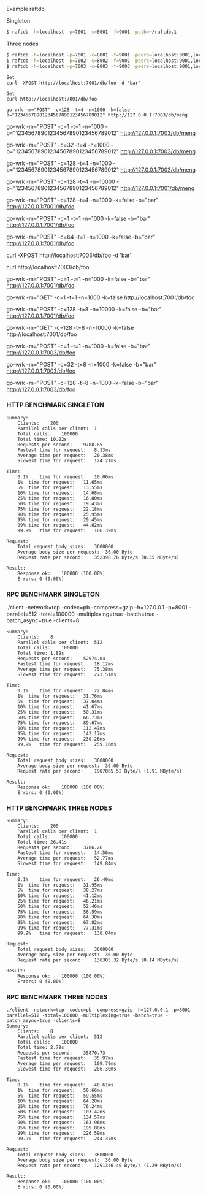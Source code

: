 Example raftdb

Singleton
```sh
$ raftdb -h=localhost -p=7001 -c=8001 -f=9001 -path=~/raftdb.1
```
Three nodes
```sh
$ raftdb -h=localhost -p=7001 -c=8001 -f=9001 -peers=localhost:9001,localhost:9002,localhost:9003 -path=./raftdb.1
$ raftdb -h=localhost -p=7002 -c=8002 -f=9002 -peers=localhost:9001,localhost:9002,localhost:9003 -path=./raftdb.2
$ raftdb -h=localhost -p=7003 -c=8003 -f=9003 -peers=localhost:9001,localhost:9002,localhost:9003 -path=./raftdb.3
```

```
Set
curl -XPOST http://localhost:7001/db/foo -d 'bar'
```

```
Get
curl http://localhost:7001/db/foo
```

```
go-wrk -m="POST" -c=128 -t=4 -n=1000 -k=false -b="12345678901234567890123456789012" http://127.0.0.1:7003/db/meng
```

go-wrk -m="POST" -c=1 -t=1 -n=1000 -b="12345678901234567890123456789012" http://127.0.0.1:7003/db/meng

go-wrk -m="POST" -c=32 -t=4 -n=1000 -b="12345678901234567890123456789012" http://127.0.0.1:7003/db/meng



go-wrk -m="POST" -c=128 -t=4 -n=1000 -b="12345678901234567890123456789012" http://127.0.0.1:7003/db/meng


go-wrk -m="POST" -c=128 -t=4 -n=10000 -b="12345678901234567890123456789012" http://127.0.0.1:7001/db/meng

go-wrk -m="POST" -c=128 -t=4 -n=1000 -k=false -b="bar" http://127.0.0.1:7001/db/foo

go-wrk -m="POST" -c=1 -t=1 -n=1000 -k=false -b="bar" http://127.0.0.1:7001/db/foo


go-wrk -m="POST" -c=64 -t=1 -n=1000 -k=false -b="bar" http://127.0.0.1:7001/db/foo


curl -XPOST http://localhost:7003/db/foo -d 'bar'

curl http://localhost:7003/db/foo

go-wrk -m="POST" -c=1 -t=1 -n=1000 -k=false -b="bar" http://127.0.0.1:7001/db/foo

go-wrk -m="GET" -c=1 -t=1 -n=1000 -k=false http://localhost:7001/db/foo

go-wrk -m="POST" -c=128 -t=8 -n=10000 -k=false -b="bar" http://127.0.0.1:7001/db/foo

go-wrk -m="GET" -c=128 -t=8 -n=10000 -k=false http://localhost:7001/db/foo

go-wrk -m="POST" -c=1 -t=1 -n=1000 -k=false -b="bar" http://127.0.0.1:7003/db/foo


go-wrk -m="POST" -c=32 -t=8 -n=1000 -k=false -b="bar" http://127.0.0.1:7003/db/foo


go-wrk -m="POST" -c=128 -t=8 -n=1000 -k=false -b="bar" http://127.0.0.1:7003/db/foo


### HTTP BENCHMARK SINGLETON
```
Summary:
	Clients:	200
	Parallel calls per client:	1
	Total calls:	100000
	Total time:	10.22s
	Requests per second:	9788.85
	Fastest time for request:	8.13ms
	Average time per request:	20.38ms
	Slowest time for request:	124.21ms

Time:
	0.1%	time for request:	10.06ms
	1%	time for request:	11.65ms
	5%	time for request:	13.55ms
	10%	time for request:	14.68ms
	25%	time for request:	16.80ms
	50%	time for request:	19.43ms
	75%	time for request:	22.18ms
	90%	time for request:	25.95ms
	95%	time for request:	29.45ms
	99%	time for request:	44.62ms
	99.9%	time for request:	106.39ms

Request:
	Total request body sizes:	3600000
	Average body size per request:	36.00 Byte
	Request rate per second:	352398.76 Byte/s (0.35 MByte/s)

Result:
	Response ok:	100000 (100.00%)
	Errors:	0 (0.00%)
```

### RPC BENCHMARK SINGLETON
./client -network=tcp -codec=pb -compress=gzip -h=127.0.0.1 -p=8001 -parallel=512 -total=100000 -multiplexing=true -batch=true -batch_async=true -clients=8
```
Summary:
	Clients:	8
	Parallel calls per client:	512
	Total calls:	100000
	Total time:	1.89s
	Requests per second:	52974.04
	Fastest time for request:	18.12ms
	Average time per request:	75.38ms
	Slowest time for request:	273.51ms

Time:
	0.1%	time for request:	22.84ms
	1%	time for request:	31.76ms
	5%	time for request:	37.04ms
	10%	time for request:	41.67ms
	25%	time for request:	50.31ms
	50%	time for request:	66.73ms
	75%	time for request:	89.67ms
	90%	time for request:	112.47ms
	95%	time for request:	142.17ms
	99%	time for request:	230.26ms
	99.9%	time for request:	259.16ms

Request:
	Total request body sizes:	3600000
	Average body size per request:	36.00 Byte
	Request rate per second:	1907065.52 Byte/s (1.91 MByte/s)

Result:
	Response ok:	100000 (100.00%)
	Errors:	0 (0.00%)
```

### HTTP BENCHMARK THREE NODES
```
Summary:
	Clients:	200
	Parallel calls per client:	1
	Total calls:	100000
	Total time:	26.41s
	Requests per second:	3786.26
	Fastest time for request:	14.56ms
	Average time per request:	52.77ms
	Slowest time for request:	149.84ms

Time:
	0.1%	time for request:	26.49ms
	1%	time for request:	31.95ms
	5%	time for request:	38.27ms
	10%	time for request:	41.12ms
	25%	time for request:	46.21ms
	50%	time for request:	52.46ms
	75%	time for request:	58.59ms
	90%	time for request:	64.38ms
	95%	time for request:	67.82ms
	99%	time for request:	77.31ms
	99.9%	time for request:	138.84ms

Request:
	Total request body sizes:	3600000
	Average body size per request:	36.00 Byte
	Request rate per second:	136305.32 Byte/s (0.14 MByte/s)

Result:
	Response ok:	100000 (100.00%)
	Errors:	0 (0.00%)
```

### RPC BENCHMARK THREE NODES
```
./client -network=tcp -codec=pb -compress=gzip -h=127.0.0.1 -p=8001 -parallel=512 -total=100000 -multiplexing=true -batch=true -batch_async=true -clients=8
Summary:
	Clients:	8
	Parallel calls per client:	512
	Total calls:	100000
	Total time:	2.79s
	Requests per second:	35870.73
	Fastest time for request:	35.97ms
	Average time per request:	109.79ms
	Slowest time for request:	286.30ms

Time:
	0.1%	time for request:	40.61ms
	1%	time for request:	50.66ms
	5%	time for request:	59.55ms
	10%	time for request:	64.28ms
	25%	time for request:	76.24ms
	50%	time for request:	103.42ms
	75%	time for request:	134.57ms
	90%	time for request:	163.96ms
	95%	time for request:	195.88ms
	99%	time for request:	226.59ms
	99.9%	time for request:	244.37ms

Request:
	Total request body sizes:	3600000
	Average body size per request:	36.00 Byte
	Request rate per second:	1291346.40 Byte/s (1.29 MByte/s)

Result:
	Response ok:	100000 (100.00%)
	Errors:	0 (0.00%)
```